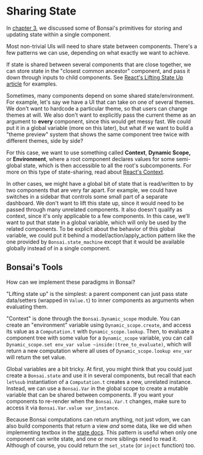 # Sharing State

<!-- I'm not sure if we want a section on this, so for now
I've pretty much just copied what I wrote for my blog.
If we want to keep this, I'd like to clean it up a bit,
and come up with better use cases for global and dynamic scoped
state.

I'd also interleave the general introductions with the Bonsai
explanations + examples.  -->

In [chapter 3](03-state.md), we discussed some of Bonsai's primitives for
storing and updating state within a single component. 

Most non-trivial UIs will need to share state between components.
There's a few patterns we can use, depending on what exactly we want to achieve.

If state is shared between several components that are close together,
we can store state in the "closest common ancestor" component,
and pass it down through inputs to child components.
See [React's Lifting State Up article](https://reactjs.org/docs/lifting-state-up.html) for examples.

Sometimes, many components depend on some shared state/environment.
For example, let's say we have a UI that can take on one of several themes.
We don't want to hardcode a particular theme, so that users can change themes at will.
We also don't want to explicitly pass the current theme as an argument to **every** component,
since this would get messy fast. We could put it in a global variable (more on this later),
but what if we want to build a "theme preview" system that shows the same component tree twice
with different themes, side by side?

For this case, we want to use something called **Context**, **Dynamic Scope,** or **Environment**, where a root component declares
values for some semi-global state, which is then accessible to all the root's subcomponents.
For more on this type of state-sharing, read about [React's Context](https://reactjs.org/docs/context.html).

In other cases, we might have a global bit of state that is
read/written to by two components that are very far apart.
For example, we could have switches in a sidebar that controls
some small part of a separate dashboard. We don't want to lift this state up,
since it would need to be passed through many unrelated components.
It also doesn't qualify as context, since it's only applicable to a few components.
In this case, we'll want to put that state in a global variable,
which will only be used by the related components.
To be explicit about the behavior of this global variable,
we could put it behind a model/action/apply_action pattern like
the one provided by `Bonsai.state_machine`
except that it would be available globally instead of in a single component.

## Bonsai's Tools

How can we implement these paradigms in Bonsai?

"Lifting state up" is the simplest: a parent component can just
pass state data/setters (wrapped in `Value.t`) to inner components as arguments when evaluating them.

"Context" is done through the `Bonsai.Dynamic_scope` module.
You can create an "environment" variable using `Dynamic_scope.create`,
and access its value as a `Computation.t` with `Dynamic_scope.lookup`.
Then, to evaluate a component tree with some value for a `Dynamic_scope` variable,
you can call `Dynamic_scope.set env_var value ~inside:(tree_to_evaluate)`,
which will return a new computation where all uses of `Dynamic_scope.lookup env_var`
will return the set value.

Global variables are a bit tricky. At first, you might think that you could
just create a `Bonsai.state` and use it in several components,
but recall that each `let%sub` instantiation of a `Computation.t`
creates a new, unrelated instance. Instead, we can use a `Bonsai.Var`
in the global scope to create a mutable variable that can be shared between components.
If you want your components to re-render when the `Bonsai.Var.t` changes,
make sure to access it via `Bonsai.Var.value var_instance`.

Because Bonsai computations can return anything, not just vdom, we can also
build components that return a view *and* some data, like we did when implementing
textbox in the [state docs](03-state.md). This pattern is useful when only one component can
write state, and one or more siblings need to read it. Although of course, you could return
the `set_state` (or `inject` function) too.